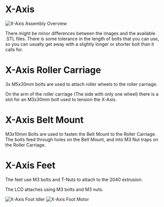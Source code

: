 # X-Axis

![X-Axis Assembly Overview](https://user-images.githubusercontent.com/45019189/82777123-98091f00-9e23-11ea-84a3-4b63476441fc.jpg)

There might be minor differences between the images and the available .STL files. There is some tolerance in the length of bolts that you can use, so you can usually get away with a slightly longer or shorter bolt than it calls for.

# X-Axis Roller Carriage

3x M5x30mm bolts are used to attach roller wheels to the roller carriage.

On the arm of the roller carriage (The side with only one wheel) there is a slot for an M3x30mm bolt used to tension the X-Axis.

# X-Axis Belt Mount

M3x10mm Bolts are used to fasten the Belt Mount to the Roller Carriage. The bolts feed through holes on the Belt Mount, and into M3 Nut traps on the Roller Carriage.

# X-Axis Feet

The feet use M3 bolts and T-Nuts to attach to the 2040 extrusion.

The LCD attaches using M3 bolts and M3 nuts.

![X-Axis Foot Idler](https://user-images.githubusercontent.com/45019189/82775311-ba983980-9e1d-11ea-9ae1-1b46d2bf9c62.jpg)
![X-Axis Foot Motor](https://user-images.githubusercontent.com/45019189/82775312-ba983980-9e1d-11ea-93ff-3b19b79d8e5b.jpg)

